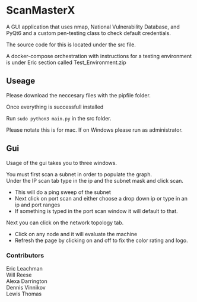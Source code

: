 # ScanMasterX

A GUI application that uses nmap, National Vulnerability Database, and PyQt6 and a custom pen-testing class to check default credentials. 

The source code for this is located under the src file.

A docker-compose orchestration with instructions for a testing environment is under Eric section called Test_Environment.zip

## Useage

Please download the neccesary files with the pipfile folder.

Once everything is successfull installed

Run `sudo python3 main.py` in the src folder.

Please notate this is for mac. If on Windows please run as administrator.

## Gui  

Usage of the gui takes you to three windows.

You must first scan a subnet in order to populate the graph.  
Under the IP scan tab type in the ip and the subnet mask and click scan.  

*  This will do a ping sweep of the subnet
*  Next click on port scan and either choose a drop down ip or type in an ip and port ranges
  * If something is typed in the port scan window it will default to that.

Next you can click on the network topology tab.

* Click on any node and it will evaluate the machine
* Refresh the page by clicking on and off to fix the color rating and logo.
  
### Contributors

Eric Leachman   
Will Reese  
Alexa Darrington  
Dennis Vinnikov  
Lewis Thomas


